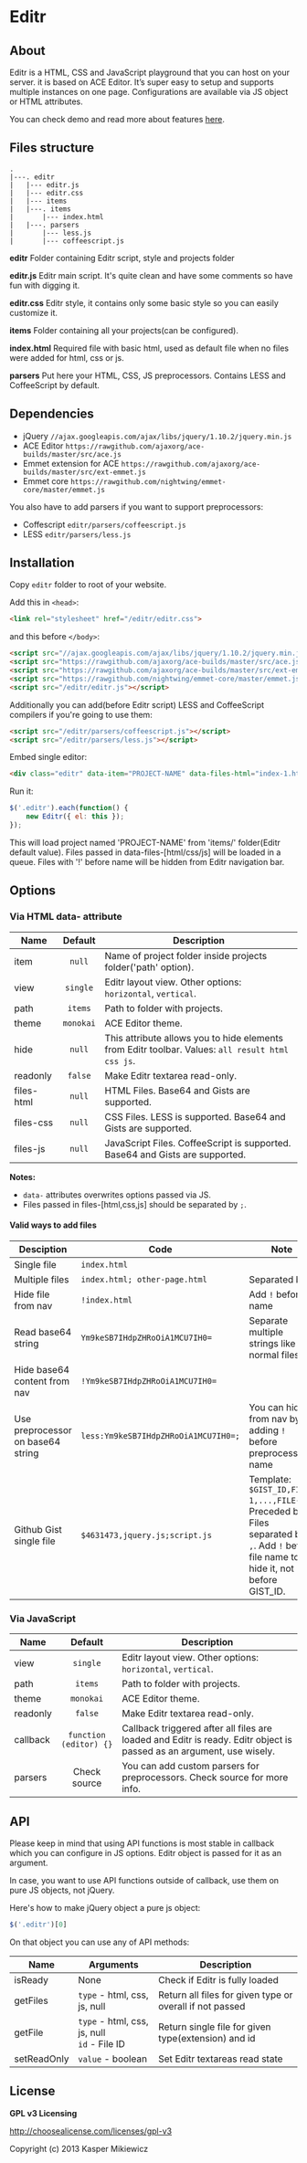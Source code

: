 # Editr

## About

Editr is a HTML, CSS and JavaScript playground that you can host on your server. it is based on ACE Editor. It’s super easy to setup and supports multiple instances on one page. Configurations are available via JS object or HTML attributes.

You can check demo and read more about features [here](http://lab.idered.pl/editr).

## Files structure

```
.
|---. editr
|   |--- editr.js
|   |--- editr.css
|   |--- items
|   |---. items
|       |--- index.html
|   |---. parsers
|       |--- less.js
|       |--- coffeescript.js
```

**editr**
Folder containing Editr script, style and projects folder

**editr.js**
Editr main script. It's quite clean and have some comments so have fun with digging it.

**editr.css**
Editr style, it contains only some basic style so you can easily customize it.

**items**
Folder containing all your projects(can be configured).

**index.html**
Required file with basic html, used as default file when no files were added for html, css or js.

**parsers**
Put here your HTML, CSS, JS preprocessors. Contains LESS and CoffeeScript by default.

## Dependencies

* jQuery `//ajax.googleapis.com/ajax/libs/jquery/1.10.2/jquery.min.js`
* ACE Editor `https://rawgithub.com/ajaxorg/ace-builds/master/src/ace.js`
* Emmet extension for ACE `https://rawgithub.com/ajaxorg/ace-builds/master/src/ext-emmet.js`
* Emmet core `https://rawgithub.com/nightwing/emmet-core/master/emmet.js`

You also have to add parsers if you want to support preprocessors:

* Coffescript `editr/parsers/coffeescript.js`
* LESS `editr/parsers/less.js`

## Installation

Copy `editr` folder to root of your website.

Add this in `<head>`:

```html
<link rel="stylesheet" href="/editr/editr.css">
```

and this before `</body>`:

```html
<script src="//ajax.googleapis.com/ajax/libs/jquery/1.10.2/jquery.min.js"></script>
<script src="https://rawgithub.com/ajaxorg/ace-builds/master/src/ace.js"></script>
<script src="https://rawgithub.com/ajaxorg/ace-builds/master/src/ext-emmet.js"></script>
<script src="https://rawgithub.com/nightwing/emmet-core/master/emmet.js"></script>
<script src="/editr/editr.js"></script>
```

Additionally you can add(before Editr script) LESS and CoffeeScript compilers if you're going to use them:

```html
<script src="/editr/parsers/coffeescript.js"></script>
<script src="/editr/parsers/less.js"></script>
```

Embed single editor:

```html
<div class="editr" data-item="PROJECT-NAME" data-files-html="index-1.html;index-2.html" data-files-css="!normalize.css;style.css" data-files-js="!jquery.js;script.js"></div>
```

Run it:

```javascript
$('.editr').each(function() {
    new Editr({ el: this });
});
```

This will load project named 'PROJECT-NAME' from 'items/' folder(Editr default value). Files passed in data-files-[html/css/js] will be loaded in a queue. Files with '!' before name will be hidden from Editr navigation bar.


## Options

### Via HTML data- attribute

Name | Default | Description
--- |:---:| ---
item | `null` | Name of project folder inside projects folder('path' option).
view | `single` | Editr layout view. Other options: `horizontal`, `vertical`.
path | `items` | Path to folder with projects.
theme | `monokai` | ACE Editor theme.
hide | `null` | This attribute allows you to hide elements from Editr toolbar. Values: `all result html css js`.
readonly | `false` | Make Editr textarea read-only.
files-html | `null` | HTML Files. Base64 and Gists are supported.
files-css | `null` | CSS Files. LESS is supported. Base64 and Gists are supported.
files-js | `null` | JavaScript Files. CoffeeScript is supported. Base64 and Gists are supported.

**Notes:**

 * `data-` attributes overwrites options passed via JS.
 * Files passed in files-[html,css,js] should be separated by `;`.

#### Valid ways to add files

Desciption | Code | Note
--- | --- | ---
Single file | `index.html`
Multiple files | `index.html; other-page.html` | Separated by `;`
Hide file from nav| `!index.html` | Add `!` before name
Read base64 string | `Ym9keSB7IHdpZHRoOiA1MCU7IH0=` | Separate multiple strings like normal files
Hide base64 content from nav | `!Ym9keSB7IHdpZHRoOiA1MCU7IH0=`
Use preprocessor on base64 string | `less:Ym9keSB7IHdpZHRoOiA1MCU7IH0=;` | You can hide it from nav by adding `!` before preprocessor name
Github Gist single file | `$4631473,jquery.js;script.js` | Template: `$GIST_ID,FILE-1,...,FILE-N`. Preceded by `$`. Files separated by `,`. Add `!` before file name to hide it, not before GIST_ID.


### Via JavaScript

Name | Default | Description
--- |:---:| ---
view | `single` | Editr layout view. Other options: `horizontal`, `vertical`.
path | `items` | Path to folder with projects.
theme | `monokai` | ACE Editor theme.
readonly | `false` | Make Editr textarea read-only.
callback | `function (editor) {}` | Callback triggered after all files are loaded and Editr is ready. Editr object is passed as an argument, use wisely.
parsers | Check source | You can add custom parsers for preprocessors. Check source for more info.

## API

Please keep in mind that using API functions is most stable in callback which you can configure in JS options. Editr object is passed for it as an argument.

In case, you want to use API functions outside of callback, use them on pure JS objects, not jQuery.

Here's how to make jQuery object a pure js object:

```javascript
$('.editr')[0]
```

On that object you can use any of API methods:

Name | Arguments | Description
--- | --- | ---
isReady | None | Check if Editr is fully loaded
getFiles | `type` - html, css, js, null | Return all files for given type or overall if not passed
getFile | `type` - html, css, js, null <br> `id` - File ID| Return single file for given type(extension) and id
setReadOnly | `value` - boolean | Set Editr textareas read state

## License

**GPL v3 Licensing**

http://choosealicense.com/licenses/gpl-v3

Copyright (c) 2013 Kasper Mikiewicz

